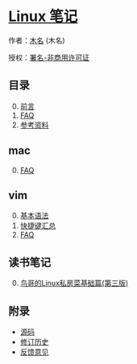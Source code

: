 # [Linux 笔记]()

作者：[木名](https://github.com/mumingv) (木名)

授权：<a rel="license" href="http://creativecommons.org/licenses/by-nc/4.0/">署名-非商用许可证</a>

## 目录
0. [前言](#README)
0. [FAQ](#docs/faq)
0. [参考资料](#docs/ref)


## mac
0. [FAQ](#docs/mac_faq)


## vim
0. [基本语法](#docs/vim_basic_syntax)
0. [快捷键汇总](#docs/vim_shortcutkey_all)
0. [FAQ](#docs/vim_faq)


## 读书笔记
0. [鸟哥的Linux私房菜基础篇(第三版)](#docs/book_vbird)


## 附录 
- [源码](https://github.com/mumingv/gitreposity)
- [修订历史](https://github.com/mumingv/gitreposity/commits/master)
- [反馈意见](https://github.com/mumingv/gitreposity/issues)

